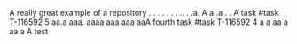 A really great example of a repository
.
.
.
.
.
.
.
..
.
.a.
A
a
.a
.
.
 A task #task T-116592 5 aa.a
aaa.
aaaa
aaa
aaa
aaA fourth task #task T-116592 4
a
a
aa
a
aa
a
A test
